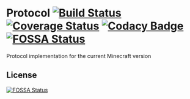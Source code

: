 Protocol [![Build Status](https://travis-ci.org/Laxio/Protocol.svg?branch=master)](https://travis-ci.org/Laxio/Protocol) [![Coverage Status](https://coveralls.io/repos/github/Laxio/Protocol/badge.svg?branch=master)](https://coveralls.io/github/Laxio/Protocol?branch=master) [![Codacy Badge](https://api.codacy.com/project/badge/Grade/c85d421ec3d8497b8a46f0a38dbca19f)](https://www.codacy.com/app/hfoxy/Protocol?utm_source=github.com&amp;utm_medium=referral&amp;utm_content=Laxio/Protocol&amp;utm_campaign=Badge_Grade)
[![FOSSA Status](https://app.fossa.io/api/projects/git%2Bgithub.com%2FLaxio%2FProtocol.svg?type=shield)](https://app.fossa.io/projects/git%2Bgithub.com%2FLaxio%2FProtocol?ref=badge_shield)
========

Protocol implementation for the current Minecraft version


## License
[![FOSSA Status](https://app.fossa.io/api/projects/git%2Bgithub.com%2FLaxio%2FProtocol.svg?type=large)](https://app.fossa.io/projects/git%2Bgithub.com%2FLaxio%2FProtocol?ref=badge_large)